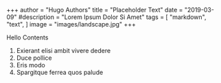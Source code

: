 +++
author = "Hugo Authors"
title = "Placeholder Text"
date = "2019-03-09"
#description = "Lorem Ipsum Dolor Si Amet"
tags = [
    "markdown",
    "text",
]
image = "images/landscape.jpg"
+++

Hello Contents

1. Exierant elisi ambit vivere dedere
2. Duce pollice
3. Eris modo
4. Spargitque ferrea quos palude


